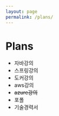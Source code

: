 ```yaml
---
layout: page
permalink: /plans/
---
```


# Plans

- 자바강의
- 스프링강의
- 도커강의
- aws강의
- ~~azure강의~~
- 포폴
- 기술경력서